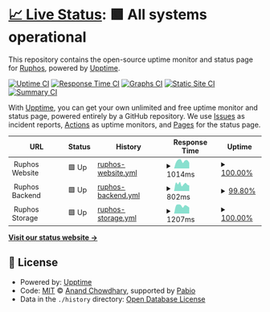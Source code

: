 # [📈 Live Status](https://ruphos.github.io/upptime): <!--live status--> **🟩 All systems operational**

This repository contains the open-source uptime monitor and status page for [Ruphos](https://ruphos.github.io/upptime), powered by [Upptime](https://github.com/upptime/upptime).

[![Uptime CI](https://github.com/ruphos/upptime/workflows/Uptime%20CI/badge.svg)](https://github.com/ruphos/upptime/actions?query=workflow%3A%22Uptime+CI%22)
[![Response Time CI](https://github.com/ruphos/upptime/workflows/Response%20Time%20CI/badge.svg)](https://github.com/ruphos/upptime/actions?query=workflow%3A%22Response+Time+CI%22)
[![Graphs CI](https://github.com/ruphos/upptime/workflows/Graphs%20CI/badge.svg)](https://github.com/ruphos/upptime/actions?query=workflow%3A%22Graphs+CI%22)
[![Static Site CI](https://github.com/ruphos/upptime/workflows/Static%20Site%20CI/badge.svg)](https://github.com/ruphos/upptime/actions?query=workflow%3A%22Static+Site+CI%22)
[![Summary CI](https://github.com/ruphos/upptime/workflows/Summary%20CI/badge.svg)](https://github.com/ruphos/upptime/actions?query=workflow%3A%22Summary+CI%22)

With [Upptime](https://upptime.js.org), you can get your own unlimited and free uptime monitor and status page, powered entirely by a GitHub repository. We use [Issues](https://github.com/ruphos/upptime/issues) as incident reports, [Actions](https://github.com/ruphos/upptime/actions) as uptime monitors, and [Pages](https://ruphos.github.io/upptime) for the status page.

<!--start: status pages-->
<!-- This summary is generated by Upptime (https://github.com/upptime/upptime) -->
<!-- Do not edit this manually, your changes will be overwritten -->
<!-- prettier-ignore -->
| URL | Status | History | Response Time | Uptime |
| --- | ------ | ------- | ------------- | ------ |
| <img alt="" src="https://icons.duckduckgo.com/ip3/null.ico" height="13"> Ruphos Website | 🟩 Up | [ruphos-website.yml](https://github.com/ruphos/upptime/commits/HEAD/history/ruphos-website.yml) | <details><summary><img alt="Response time graph" src="./graphs/ruphos-website/response-time-week.png" height="20"> 1014ms</summary><br><a href="https://ruphos.github.io/upptime/history/ruphos-website"><img alt="Response time 1105" src="https://img.shields.io/endpoint?url=https%3A%2F%2Fraw.githubusercontent.com%2Fruphos%2Fupptime%2FHEAD%2Fapi%2Fruphos-website%2Fresponse-time.json"></a><br><a href="https://ruphos.github.io/upptime/history/ruphos-website"><img alt="24-hour response time 775" src="https://img.shields.io/endpoint?url=https%3A%2F%2Fraw.githubusercontent.com%2Fruphos%2Fupptime%2FHEAD%2Fapi%2Fruphos-website%2Fresponse-time-day.json"></a><br><a href="https://ruphos.github.io/upptime/history/ruphos-website"><img alt="7-day response time 1014" src="https://img.shields.io/endpoint?url=https%3A%2F%2Fraw.githubusercontent.com%2Fruphos%2Fupptime%2FHEAD%2Fapi%2Fruphos-website%2Fresponse-time-week.json"></a><br><a href="https://ruphos.github.io/upptime/history/ruphos-website"><img alt="30-day response time 1184" src="https://img.shields.io/endpoint?url=https%3A%2F%2Fraw.githubusercontent.com%2Fruphos%2Fupptime%2FHEAD%2Fapi%2Fruphos-website%2Fresponse-time-month.json"></a><br><a href="https://ruphos.github.io/upptime/history/ruphos-website"><img alt="1-year response time 1105" src="https://img.shields.io/endpoint?url=https%3A%2F%2Fraw.githubusercontent.com%2Fruphos%2Fupptime%2FHEAD%2Fapi%2Fruphos-website%2Fresponse-time-year.json"></a></details> | <details><summary><a href="https://ruphos.github.io/upptime/history/ruphos-website">100.00%</a></summary><a href="https://ruphos.github.io/upptime/history/ruphos-website"><img alt="All-time uptime 99.97%" src="https://img.shields.io/endpoint?url=https%3A%2F%2Fraw.githubusercontent.com%2Fruphos%2Fupptime%2FHEAD%2Fapi%2Fruphos-website%2Fuptime.json"></a><br><a href="https://ruphos.github.io/upptime/history/ruphos-website"><img alt="24-hour uptime 100.00%" src="https://img.shields.io/endpoint?url=https%3A%2F%2Fraw.githubusercontent.com%2Fruphos%2Fupptime%2FHEAD%2Fapi%2Fruphos-website%2Fuptime-day.json"></a><br><a href="https://ruphos.github.io/upptime/history/ruphos-website"><img alt="7-day uptime 100.00%" src="https://img.shields.io/endpoint?url=https%3A%2F%2Fraw.githubusercontent.com%2Fruphos%2Fupptime%2FHEAD%2Fapi%2Fruphos-website%2Fuptime-week.json"></a><br><a href="https://ruphos.github.io/upptime/history/ruphos-website"><img alt="30-day uptime 100.00%" src="https://img.shields.io/endpoint?url=https%3A%2F%2Fraw.githubusercontent.com%2Fruphos%2Fupptime%2FHEAD%2Fapi%2Fruphos-website%2Fuptime-month.json"></a><br><a href="https://ruphos.github.io/upptime/history/ruphos-website"><img alt="1-year uptime 99.97%" src="https://img.shields.io/endpoint?url=https%3A%2F%2Fraw.githubusercontent.com%2Fruphos%2Fupptime%2FHEAD%2Fapi%2Fruphos-website%2Fuptime-year.json"></a></details>
| <img alt="" src="https://icons.duckduckgo.com/ip3/null.ico" height="13"> Ruphos Backend | 🟩 Up | [ruphos-backend.yml](https://github.com/ruphos/upptime/commits/HEAD/history/ruphos-backend.yml) | <details><summary><img alt="Response time graph" src="./graphs/ruphos-backend/response-time-week.png" height="20"> 802ms</summary><br><a href="https://ruphos.github.io/upptime/history/ruphos-backend"><img alt="Response time 947" src="https://img.shields.io/endpoint?url=https%3A%2F%2Fraw.githubusercontent.com%2Fruphos%2Fupptime%2FHEAD%2Fapi%2Fruphos-backend%2Fresponse-time.json"></a><br><a href="https://ruphos.github.io/upptime/history/ruphos-backend"><img alt="24-hour response time 733" src="https://img.shields.io/endpoint?url=https%3A%2F%2Fraw.githubusercontent.com%2Fruphos%2Fupptime%2FHEAD%2Fapi%2Fruphos-backend%2Fresponse-time-day.json"></a><br><a href="https://ruphos.github.io/upptime/history/ruphos-backend"><img alt="7-day response time 802" src="https://img.shields.io/endpoint?url=https%3A%2F%2Fraw.githubusercontent.com%2Fruphos%2Fupptime%2FHEAD%2Fapi%2Fruphos-backend%2Fresponse-time-week.json"></a><br><a href="https://ruphos.github.io/upptime/history/ruphos-backend"><img alt="30-day response time 824" src="https://img.shields.io/endpoint?url=https%3A%2F%2Fraw.githubusercontent.com%2Fruphos%2Fupptime%2FHEAD%2Fapi%2Fruphos-backend%2Fresponse-time-month.json"></a><br><a href="https://ruphos.github.io/upptime/history/ruphos-backend"><img alt="1-year response time 947" src="https://img.shields.io/endpoint?url=https%3A%2F%2Fraw.githubusercontent.com%2Fruphos%2Fupptime%2FHEAD%2Fapi%2Fruphos-backend%2Fresponse-time-year.json"></a></details> | <details><summary><a href="https://ruphos.github.io/upptime/history/ruphos-backend">99.80%</a></summary><a href="https://ruphos.github.io/upptime/history/ruphos-backend"><img alt="All-time uptime 99.96%" src="https://img.shields.io/endpoint?url=https%3A%2F%2Fraw.githubusercontent.com%2Fruphos%2Fupptime%2FHEAD%2Fapi%2Fruphos-backend%2Fuptime.json"></a><br><a href="https://ruphos.github.io/upptime/history/ruphos-backend"><img alt="24-hour uptime 98.63%" src="https://img.shields.io/endpoint?url=https%3A%2F%2Fraw.githubusercontent.com%2Fruphos%2Fupptime%2FHEAD%2Fapi%2Fruphos-backend%2Fuptime-day.json"></a><br><a href="https://ruphos.github.io/upptime/history/ruphos-backend"><img alt="7-day uptime 99.80%" src="https://img.shields.io/endpoint?url=https%3A%2F%2Fraw.githubusercontent.com%2Fruphos%2Fupptime%2FHEAD%2Fapi%2Fruphos-backend%2Fuptime-week.json"></a><br><a href="https://ruphos.github.io/upptime/history/ruphos-backend"><img alt="30-day uptime 99.91%" src="https://img.shields.io/endpoint?url=https%3A%2F%2Fraw.githubusercontent.com%2Fruphos%2Fupptime%2FHEAD%2Fapi%2Fruphos-backend%2Fuptime-month.json"></a><br><a href="https://ruphos.github.io/upptime/history/ruphos-backend"><img alt="1-year uptime 99.96%" src="https://img.shields.io/endpoint?url=https%3A%2F%2Fraw.githubusercontent.com%2Fruphos%2Fupptime%2FHEAD%2Fapi%2Fruphos-backend%2Fuptime-year.json"></a></details>
| <img alt="" src="https://icons.duckduckgo.com/ip3/null.ico" height="13"> Ruphos Storage | 🟩 Up | [ruphos-storage.yml](https://github.com/ruphos/upptime/commits/HEAD/history/ruphos-storage.yml) | <details><summary><img alt="Response time graph" src="./graphs/ruphos-storage/response-time-week.png" height="20"> 1207ms</summary><br><a href="https://ruphos.github.io/upptime/history/ruphos-storage"><img alt="Response time 1208" src="https://img.shields.io/endpoint?url=https%3A%2F%2Fraw.githubusercontent.com%2Fruphos%2Fupptime%2FHEAD%2Fapi%2Fruphos-storage%2Fresponse-time.json"></a><br><a href="https://ruphos.github.io/upptime/history/ruphos-storage"><img alt="24-hour response time 930" src="https://img.shields.io/endpoint?url=https%3A%2F%2Fraw.githubusercontent.com%2Fruphos%2Fupptime%2FHEAD%2Fapi%2Fruphos-storage%2Fresponse-time-day.json"></a><br><a href="https://ruphos.github.io/upptime/history/ruphos-storage"><img alt="7-day response time 1207" src="https://img.shields.io/endpoint?url=https%3A%2F%2Fraw.githubusercontent.com%2Fruphos%2Fupptime%2FHEAD%2Fapi%2Fruphos-storage%2Fresponse-time-week.json"></a><br><a href="https://ruphos.github.io/upptime/history/ruphos-storage"><img alt="30-day response time 1439" src="https://img.shields.io/endpoint?url=https%3A%2F%2Fraw.githubusercontent.com%2Fruphos%2Fupptime%2FHEAD%2Fapi%2Fruphos-storage%2Fresponse-time-month.json"></a><br><a href="https://ruphos.github.io/upptime/history/ruphos-storage"><img alt="1-year response time 1208" src="https://img.shields.io/endpoint?url=https%3A%2F%2Fraw.githubusercontent.com%2Fruphos%2Fupptime%2FHEAD%2Fapi%2Fruphos-storage%2Fresponse-time-year.json"></a></details> | <details><summary><a href="https://ruphos.github.io/upptime/history/ruphos-storage">100.00%</a></summary><a href="https://ruphos.github.io/upptime/history/ruphos-storage"><img alt="All-time uptime 99.90%" src="https://img.shields.io/endpoint?url=https%3A%2F%2Fraw.githubusercontent.com%2Fruphos%2Fupptime%2FHEAD%2Fapi%2Fruphos-storage%2Fuptime.json"></a><br><a href="https://ruphos.github.io/upptime/history/ruphos-storage"><img alt="24-hour uptime 100.00%" src="https://img.shields.io/endpoint?url=https%3A%2F%2Fraw.githubusercontent.com%2Fruphos%2Fupptime%2FHEAD%2Fapi%2Fruphos-storage%2Fuptime-day.json"></a><br><a href="https://ruphos.github.io/upptime/history/ruphos-storage"><img alt="7-day uptime 100.00%" src="https://img.shields.io/endpoint?url=https%3A%2F%2Fraw.githubusercontent.com%2Fruphos%2Fupptime%2FHEAD%2Fapi%2Fruphos-storage%2Fuptime-week.json"></a><br><a href="https://ruphos.github.io/upptime/history/ruphos-storage"><img alt="30-day uptime 99.77%" src="https://img.shields.io/endpoint?url=https%3A%2F%2Fraw.githubusercontent.com%2Fruphos%2Fupptime%2FHEAD%2Fapi%2Fruphos-storage%2Fuptime-month.json"></a><br><a href="https://ruphos.github.io/upptime/history/ruphos-storage"><img alt="1-year uptime 99.90%" src="https://img.shields.io/endpoint?url=https%3A%2F%2Fraw.githubusercontent.com%2Fruphos%2Fupptime%2FHEAD%2Fapi%2Fruphos-storage%2Fuptime-year.json"></a></details>

<!--end: status pages-->

[**Visit our status website →**](https://ruphos.github.io/upptime)

## 📄 License

- Powered by: [Upptime](https://github.com/upptime/upptime)
- Code: [MIT](./LICENSE) © [Anand Chowdhary](https://anandchowdhary.com), supported by [Pabio](https://pabio.com)
- Data in the `./history` directory: [Open Database License](https://opendatacommons.org/licenses/odbl/1-0/)

